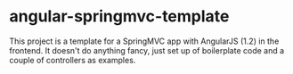 # angular-springmvc-template
This project is a template for a SpringMVC app with AngularJS (1.2) in the frontend. 
It doesn't do anything fancy, just set up of boilerplate code and a couple of controllers as examples.
